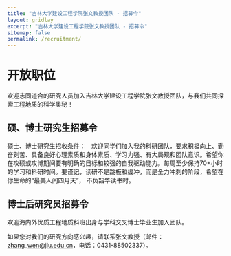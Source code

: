 ```yaml
---
title: "吉林大学建设工程学院张文教授团队 - 招募令"
layout: gridlay
excerpt: "吉林大学建设工程学院张文教授团队 - 招募令"
sitemap: false
permalink: /recruitment/
---
```


# 开放职位

欢迎志同道合的研究人员加入吉林大学建设工程学院张文教授团队，与我们共同探索工程地质的科学奥秘！

## 硕、博士研究生招募令

硕士、博士研究生招收条件： 欢迎同学们加入我的科研团队，要求积极向上、勤奋刻苦、具备良好心理素质和身体素质、学习力强、有大局观和团队意识。希望你在攻硕或攻博期间要有明确的目标和较强的自我驱动能力。每周至少保持70+小时的学习和科研时间。要谨记，读研不是跳板和缓冲，而是全力冲刺的阶段，希望在你生命的“最美人间四月天”， 不负韶华读书时。


## 博士后研究员招募令

欢迎海内外优质工程地质科班出身与学科交叉博士毕业生加入团队。   

如果您对我们的研究方向感兴趣，请联系张文教授（邮件：zhang_wen@jlu.edu.cn，电话：0431-88502337）。

